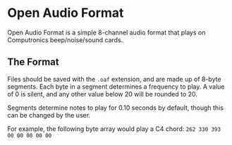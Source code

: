 # Open Audio Format

Open Audio Format is a simple 8-channel audio format that plays on Computronics beep/noise/sound cards.

## The Format

Files should be saved with the `.oaf` extension, and are made up of 8-byte segments. Each byte in a segment determines a frequency to play. A value of 0 is silent, and any other value below 20 will be rounded to 20.

Segments determine notes to play for 0.10 seconds by default, though this can be changed by the user.

For example, the following byte array would play a C4 chord:
`262 330 393 00 00 00 00 00`
